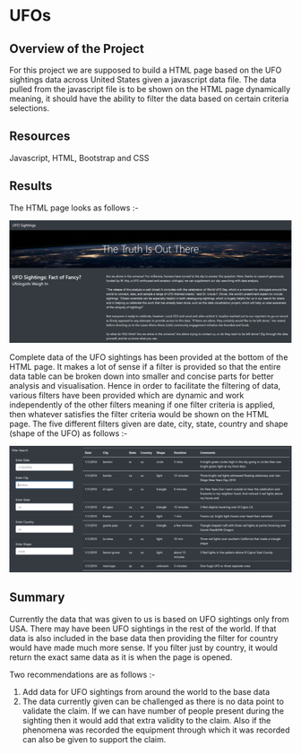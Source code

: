 # UFOs

## Overview of the Project ##
For this project we are supposed to build a HTML page based on the UFO sightings data across United States given a javascript data file. The data pulled from the javascript file is to be shown on the HTML page dynamically meaning, it should have the ability to filter the data based on certain criteria selections.

## Resources ##
Javascript, HTML, Bootstrap and CSS

## Results ##

The HTML page looks as follows :- 

![image](https://github.com/yashodhan1202/UFOs/blob/main/HTML_Page.png)

Complete data of the UFO sightings has been provided at the bottom of the HTML page. It makes a lot of sense if a filter is provided so that the entire data table can be broken down into smaller and concise parts for better analysis and visualisation. Hence in order to facilitate the filtering of data, various filters have been provided which are dynamic and work independently of the other filters meaning if one filter criteria is applied, then whatever satisfies the filter criteria would be shown on the HTML page. The five different filters given are date, city, state, country and shape (shape of the UFO) as follows :- 

![image](https://github.com/yashodhan1202/UFOs/blob/main/filters.png)

## Summary ##

Currently the data that was given to us is based on UFO sightings only from USA. There may have been UFO sightings in the rest of the world. If that data is also included in the base data then providing the filter for country would have made much more sense. If you filter just by country, it would return the exact same data as it is when the page is opened.

Two recommendations are as follows :- 
1) Add data for UFO sightings from around the world to the base data
2) The data currently given can be challenged as there is no data point to validate the claim. If we can have number of people present during the sighting then it would add that extra validity to the claim. Also if the phenomena was recorded the equipment through which it was recorded can also be given to support the claim.





